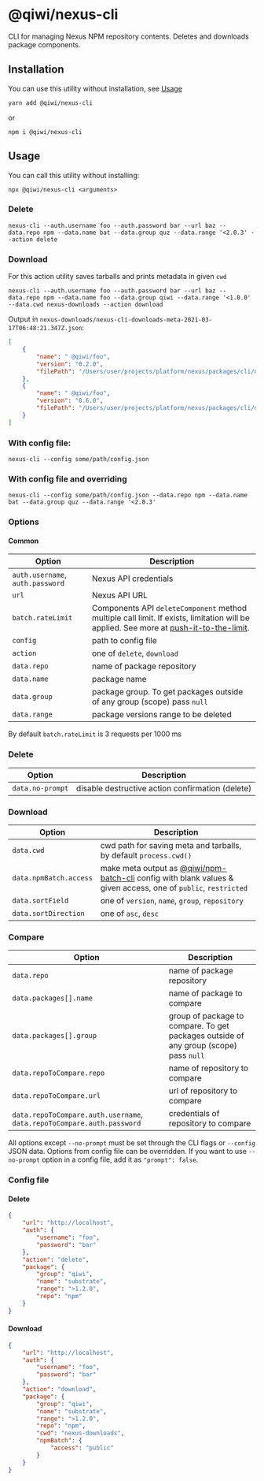 # @qiwi/nexus-cli
CLI for managing Nexus NPM repository contents.
Deletes and downloads package components.
## Installation
You can use this utility without installation, see [Usage](#Usage)
```shell script
yarn add @qiwi/nexus-cli
```
or
```shell script
npm i @qiwi/nexus-cli
```
## Usage
You can call this utility without installing:
```shell script
npx @qiwi/nexus-cli <arguments>
```
### Delete
```shell script
nexus-cli --auth.username foo --auth.password bar --url baz --data.repo npm --data.name bat --data.group quz --data.range '<2.0.3' --action delete
```
### Download
For this action utility saves tarballs and prints metadata in given `cwd`
```shell script
nexus-cli --auth.username foo --auth.password bar --url baz --data.repo npm --data.name foo --data.group qiwi --data.range '<1.0.0' --data.cwd nexus-downloads --action download
```
Output in `nexus-downloads/nexus-cli-downloads-meta-2021-03-17T06:48:21.347Z.json`:
```json
[
	{
		"name": " @qiwi/foo",
		"version": "0.2.0",
		"filePath": "/Users/user/projects/platform/nexus/packages/cli/nexus-cli-downloads-2021-03-17T06:48:21.347Z/@qiwi%foo%2F-%foo-0.2.0.tgz"
	},
	{
		"name": " @qiwi/foo",
		"version": "0.6.0",
		"filePath": "/Users/user/projects/platform/nexus/packages/cli/nexus-cli-downloads-2021-03-17T06:48:21.347Z/@qiwi%foo%2F-%foo-0.6.0.tgz"
	}
]
```
### With config file:
```shell script
nexus-cli --config some/path/config.json
```
### With config file and overriding
```shell script
nexus-cli --config some/path/config.json --data.repo npm --data.name bat --data.group quz --data.range '<2.0.3'
```
### Options
#### Common
| Option                                      | Description                                      |
|---------------------------------------------|--------------------------------------------------|
| `auth.username`, `auth.password`          | Nexus API credentials                            |
| `url`                                 | Nexus API URL                                    |
| `batch.rateLimit`                           | Components API `deleteComponent` method multiple call limit. If exists, limitation will be applied. See more at [push-it-to-the-limit](https://github.com/antongolub/push-it-to-the-limit). |
| `config`                                    | path to config file                              
| `action`                                    | one of `delete`, `download`                              |
| `data.repo`                              | name of package repository                       |
| `data.name`                              | package name                                     |
| `data.group`                             | package group. To get packages outside of any group (scope) pass `null`                                    |
| `data.range`                             | package versions range to be deleted             |
By default `batch.rateLimit` is 3 requests per 1000 ms
### Delete

| Option                                      | Description                                      |
|---------------------------------------------|--------------------------------------------------|
| `data.no-prompt`                                 | disable destructive action confirmation (delete) |
### Download

| Option                                      | Description                                      |
|---------------------------------------------|--------------------------------------------------|
| `data.cwd`                                 | cwd path for saving meta and tarballs, by default `process.cwd()` |
| `data.npmBatch.access`                      | make meta output as [@qiwi/npm-batch-cli](https://github.com/qiwi/npm-batch-action/tree/master/packages/cli) config with blank values & given access, one of `public`, `restricted` |
| `data.sortField`                      | one of `version`, `name`, `group`, `repository` |
| `data.sortDirection`                      | one of `asc`, `desc` |

### Compare

| Option                                      | Description                                      |
|---------------------------------------------|--------------------------------------------------|
| `data.repo`                              | name of package repository                       |
| `data.packages[].name`                              | name of package to compare                       |
| `data.packages[].group`                              | group of package to compare. To get packages outside of any group (scope) pass `null`                       |
| `data.repoToCompare.repo`                                 | name of repository to compare |
| `data.repoToCompare.url`                      | url of repository to compare |
| `data.repoToCompare.auth.username`, `data.repoToCompare.auth.password`          | credentials of repository to compare |

All options except `--no-prompt` must be set through the CLI flags or `--config` JSON data.
Options from config file can be overridden.
If you want to use `--no-prompt` option in a config file, add it as `"prompt": false`.
### Config file
#### Delete
```json
{
    "url": "http://localhost",
    "auth": {
        "username": "foo",
        "password": "bar"
    },
    "action": "delete",
    "package": {
        "group": "qiwi",
        "name": "substrate",
        "range": ">1.2.0",
        "repo": "npm"
    }
}
```
#### Download
```json
{
    "url": "http://localhost",
    "auth": {
        "username": "foo",
        "password": "bar"
    },
    "action": "download",
    "package": {
        "group": "qiwi",
        "name": "substrate",
        "range": ">1.2.0",
        "repo": "npm",
        "cwd": "nexus-downloads",
        "npmBatch": {
            "access": "public"
        }
    }
}
```
